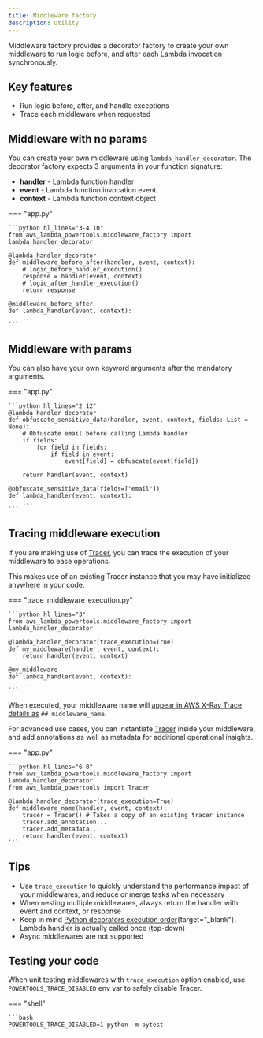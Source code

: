 ```yaml
---
title: Middleware factory
description: Utility
---
```


Middleware factory provides a decorator factory to create your own middleware to run logic before, and after each Lambda invocation synchronously.

## Key features

* Run logic before, after, and handle exceptions
* Trace each middleware when requested

## Middleware with no params

You can create your own middleware using `lambda_handler_decorator`. The decorator factory expects 3 arguments in your function signature:

* **handler** - Lambda function handler
* **event** - Lambda function invocation event
* **context** - Lambda function context object

=== "app.py"

    ```python hl_lines="3-4 10"
    from aws_lambda_powertools.middleware_factory import lambda_handler_decorator

    @lambda_handler_decorator
    def middleware_before_after(handler, event, context):
        # logic_before_handler_execution()
        response = handler(event, context)
        # logic_after_handler_execution()
        return response

    @middleware_before_after
    def lambda_handler(event, context):
        ...
    ```

## Middleware with params

You can also have your own keyword arguments after the mandatory arguments.

=== "app.py"

    ```python hl_lines="2 12"
    @lambda_handler_decorator
    def obfuscate_sensitive_data(handler, event, context, fields: List = None):
        # Obfuscate email before calling Lambda handler
        if fields:
            for field in fields:
                if field in event:
                    event[field] = obfuscate(event[field])

        return handler(event, context)

    @obfuscate_sensitive_data(fields=["email"])
    def lambda_handler(event, context):
        ...
    ```

## Tracing middleware execution

If you are making use of [Tracer](../core/tracer.md), you can trace the execution of your middleware to ease operations.

This makes use of an existing Tracer instance that you may have initialized anywhere in your code.

=== "trace_middleware_execution.py"

    ```python hl_lines="3"
    from aws_lambda_powertools.middleware_factory import lambda_handler_decorator

    @lambda_handler_decorator(trace_execution=True)
    def my_middleware(handler, event, context):
        return handler(event, context)

    @my_middleware
    def lambda_handler(event, context):
        ...
    ```

When executed, your middleware name will [appear in AWS X-Ray Trace details as](../core/tracer.md) `## middleware_name`.

For advanced use cases, you can instantiate [Tracer](../core/tracer.md) inside your middleware, and add annotations as well as metadata for additional operational insights.

=== "app.py"

    ```python hl_lines="6-8"
    from aws_lambda_powertools.middleware_factory import lambda_handler_decorator
    from aws_lambda_powertools import Tracer

    @lambda_handler_decorator(trace_execution=True)
    def middleware_name(handler, event, context):
        tracer = Tracer() # Takes a copy of an existing tracer instance
        tracer.add_annotation...
        tracer.add_metadata...
        return handler(event, context)
    ```

## Tips

* Use `trace_execution` to quickly understand the performance impact of your middlewares, and reduce or merge tasks when necessary
* When nesting multiple middlewares, always return the handler with event and context, or response
* Keep in mind [Python decorators execution order](https://realpython.com/primer-on-python-decorators/#nesting-decorators){target="_blank"}. Lambda handler is actually called once (top-down)
* Async middlewares are not supported

## Testing your code

When unit testing middlewares with `trace_execution` option enabled, use `POWERTOOLS_TRACE_DISABLED` env var to safely disable Tracer.

=== "shell"

    ```bash
    POWERTOOLS_TRACE_DISABLED=1 python -m pytest
    ```
